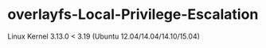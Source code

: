 # overlayfs-Local-Privilege-Escalation
Linux Kernel 3.13.0 &lt; 3.19 (Ubuntu 12.04/14.04/14.10/15.04)
